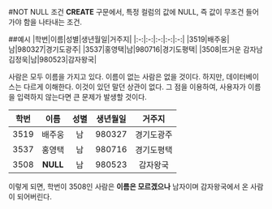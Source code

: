 #NOT NULL 조건
**CREATE** 구문에서, 특정 컬럼의 값에 NULL, 즉 값이 무조건 들어가야 함을 나타내는 조건. 

##예시
|학번|이름|성별|생년월일|거주지|
|:-:|:-:|:-:|:-:|:-:|
|3519|배주웅|남|980327|경기도광주|
|3537|홍영택|남|980716|경기도평택|
|3508|뜨거운 감자남 김정욱|남|980523|감자왕국|

사람은 모두 이름을 가지고 있다. 이름이 없는 사람은 없을 것이다. 하지만, 데이터베이스는 다르게 이해한다. 이것이 있던 말던 상관이 없다. 그 점을 이용하여, 사용자가 이름을 입력하지 않는다면 큰 문제가 발생할 것이다. 

|학번|이름|성별|생년월일|거주지|
|:-:|:-:|:-:|:-:|:-:|
|3519|배주웅|남|980327|경기도광주|
|3537|홍영택|남|980716|경기도평택|
|3508|**NULL**|남|980523|감자왕국|

이렇게 되면, 학번이 3508인 사람은 **이름은 모르겠으나** 남자이며 감자왕국에서 온 사람이 되어버린다. 


